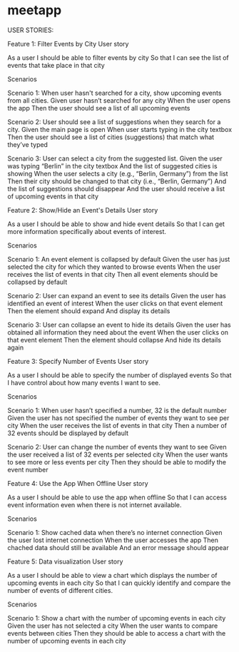 # meetapp
USER STORIES:

Feature 1: Filter Events by City
User story

As a user I should be able to filter events by city So that I can see the list of events that take place in that city

Scenarios

Scenario 1: When user hasn't searched for a city, show upcoming events from all cities. Given user hasn’t searched for any city When the user opens the app Then the user should see a list of all upcoming events

Scenario 2: User should see a list of suggestions when they search for a city. Given the main page is open When user starts typing in the city textbox Then the user should see a list of cities (suggestions) that match what they’ve typed

Scenario 3: User can select a city from the suggested list. Given the user was typing “Berlin” in the city textbox And the list of suggested cities is showing When the user selects a city (e.g., “Berlin, Germany”) from the list Then their city should be changed to that city (i.e., “Berlin, Germany”) And the list of suggestions should disappear And the user should receive a list of upcoming events in that city

Feature 2: Show/Hide an Event's Details
User story

As a user I should be able to show and hide event details So that I can get more information specifically about events of interest.

Scenarios

Scenario 1: An event element is collapsed by default Given the user has just selected the city for which they wanted to browse events When the user receives the list of events in that city Then all event elements should be collapsed by default

Scenario 2: User can expand an event to see its details Given the user has identified an event of interest When the user clicks on that event element Then the element should expand And display its details

Scenario 3: User can collapse an event to hide its details Given the user has obtained all information they need about the event When the user clicks on that event element Then the element should collapse And hide its details again

Feature 3: Specify Number of Events
User story

As a user I should be able to specify the number of displayed events So that I have control about how many events I want to see.

Scenarios

Scenario 1: When user hasn’t specified a number, 32 is the default number Given the user has not specified the number of events they want to see per city When the user receives the list of events in that city Then a number of 32 events should be displayed by default

Scenario 2: User can change the number of events they want to see Given the user received a list of 32 events per selected city When the user wants to see more or less events per city Then they should be able to modify the event number

Feature 4: Use the App When Offline
User story

As a user I should be able to use the app when offline So that I can access event information even when there is not internet available.

Scenarios

Scenario 1: Show cached data when there’s no internet connection Given the user lost internet connection When the user accesses the app Then chached data should still be available And an error message should appear

Feature 5: Data visualization
User story

As a user I should be able to view a chart which displays the number of upcoming events in each city So that I can quickly identify and compare the number of events of different cities.

Scenarios

Scenario 1: Show a chart with the number of upcoming events in each city Given the user has not selected a city When the user wants to compare events between cities Then they should be able to access a chart with the number of upcoming events in each city
